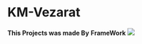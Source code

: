 # KM-Vezarat

**This Projects was made By**                **FrameWork**
                              <img src="https://img.shields.io/badge/Django-092E20?style=for-the-badge&logo=django&logoColor=green" />
